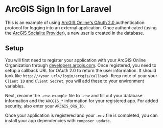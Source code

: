 # ArcGIS Sign In for Laravel

This is an example of using [ArcGIS Online's OAuth 2.0 ](https://developers.arcgis.com/documentation/core-concepts/security-and-authentication/) authentication protocol for logging into an external application.  Once authenticated (using the [ArcGIS Socialite Provider](http://socialiteproviders.github.io/providers/arcgis/)), a new user is created in the database.

## Setup

You will first need to register your application with your ArcGIS Online Organization through [developers.arcgis.com](https://developers.arcgis.com/).  Once registered, you need to setup a callback URL for OAuth 2.0 to return the user information.  It should look like `http://<your url>/login/arcgis/callback`.  Keep note of your your `Client ID` and `Client Secret`, you will add these to your environment variables.

Next, rename the `.env.example` file to `.env` and fill out your database information and the `ARCGIS_*` information for your registered app.  For added security, also enter your `ARCGIS_ORG_ID`.

Once your application is registered and your `.env` file is completed, you can install your app dependencies with `composer update`.
